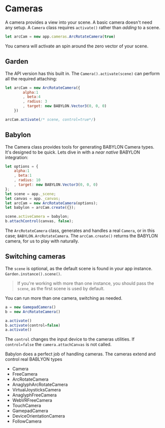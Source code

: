 # Cameras

A camera provides a view into your scene. A basic camera doesn't need any setup. A `Camera` class requires `activate()` rather than _adding_ to a scene.

```js
let arcCam = new app.cameras.ArcRotateCamera(true)
```
You camera will activate an spin around the zero vector of your scene.

## Garden

The API version has this built in. The `Camera().activate(scene)` can perform all the required attaching:

```js
let arcCam = new ArcRotateCamera({
        alpha:1
        , beta:4
        , radius: 3
        , target: new BABYLON.Vector3(0, 0, 0)
    })

arcCam.activate(/* scene, control=true*/)
```

## Babylon

The Camera class provides tools for generating BABYLON Camera types. It's designed to be quick. Lets dive in with a _near native_ BABYLON integration:

```js
let options = {
    alpha:1
    , beta:1
    , radius: 10
    , target: new BABYLON.Vector3(0, 0, 0)
};
let scene = app._scene;
let canvas = app._canvas;
let arcCam = new ArcRotateCamera(options);
let babylon = arcCam.create({});

scene.activeCamera = babylon;
b.attachControl(canvas, false);
```

The `ArcRotateCamera` class, generates and handles a real `Camera`, or in this case; `BABYLON.ArcRotateCamera`. The `arcCam.create()` returns the BABYLON camera, for us to play with naturally.


## Switching cameras

The `scene` is optional, as the default scene is found in your app instance. `Garden.instance().scene()`.

> If you're working with more than one instance, you should pass the `scene`, as the first scene is used by default.

You can run more than one camera, switching as needed.

```js
a = new GamepadCamera()
b = new ArcRotateCamera()

a.activate()
b.activate(control=false)
a.activate()
```

The `control` changes the input device to the cameras utilities. If `control=false` the `camera.attachCanvas` is not called.

Babylon does a perfect job of handling cameras. The cameras extend and control real BABLYON types


+ Camera
+ FreeCamera
+ ArcRotateCamera
+ AnaglyphArcRotateCamera
+ VirtualJoysticksCamera
+ AnaglyphFreeCamera
+ WebVRFreeCamera
+ TouchCamera
+ GamepadCamera
+ DeviceOrientationCamera
+ FollowCamera


